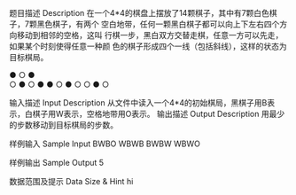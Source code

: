 题目描述 Description
在一个4*4的棋盘上摆放了14颗棋子，其中有7颗白色棋子，7颗黑色棋子，有两个
空白地带，任何一颗黑白棋子都可以向上下左右四个方向移动到相邻的空格，这叫
行棋一步，黑白双方交替走棋，任意一方可以先走，如果某个时刻使得任意一种颜
色的棋子形成四个一线（包括斜线），这样的状态为目标棋局。

●	○	●	 
○	●	○	●
●	○	●	○
○	●	○	 
 

输入描述 Input Description
从文件中读入一个4*4的初始棋局，黑棋子用B表示，白棋子用W表示，空格地带用O表示。
输出描述 Output Description
用最少的步数移动到目标棋局的步数。

样例输入 Sample Input
BWBO
WBWB
BWBW
WBWO

样例输出 Sample Output
5

数据范围及提示 Data Size & Hint
hi